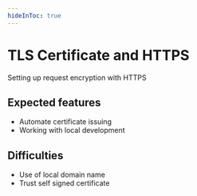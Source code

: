 ```yaml
---
hideInToc: true
---
```

# TLS Certificate and HTTPS

Setting up request encryption with HTTPS

## Expected features

- Automate certificate issuing
- Working with local development

## Difficulties

- Use of local domain name
- Trust self signed certificate

<!--
TLS: Transport Layer Security

Why do we want https ?

Encrypte request between server and client to prevent Man In The Middle attack.  
And since we wanted to use local domain name some navigator enforce https for specifique domain

Automate certificate issuing:
  - Provide low cost best pratices to developper
  - Fully automated every thing
  - Certificate have expiration date so need to reissue them.

Use of local domain prevent TLS certificate issuing since challenge can't be completed.  
Since using public Certificate Authority can't be done, make our own in local.  
Then just trust root certificate of Certificate Authority and all child certificate will be trusted.  
Example: Like DNA, parent certificate can be found with child certificate.  
-->